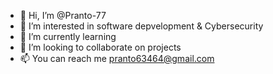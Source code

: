 - 👋 Hi, I’m @Pranto-77
- 👀 I’m interested in software depvelopment & Cybersecurity
- 🌱 I’m currently learning 
- 💞️ I’m looking to collaborate on projects
- 📫 You can reach me pranto63464@gmail.com

<!---
Pranto-77 is a ✨ special ✨ repository because its `README.md` (this file) appears on your GitHub profile.
You can click the Preview link to take a look at your changes.
--->
